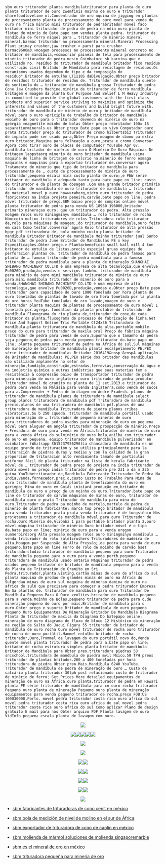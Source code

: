 
```
sbm ouro triturador planta mandibulatriturador para planta de ouro planta triturador de ouro zwemfinis moinho de ouro e triturador sharefoodlovetime nl.Concentrador de oro mquina de jigging en plantas de procesamiento planta de processamento de ouro mvel para venda de ouro na frica minrio mini triturador de pedrabritador movel faco britador mini triturador de pedra de pedra na ndia ouro planta de flotao de minrio de Bate papo com vendas planta pedra. triturador de mandíbula de ferro níquel para … triturador de minério mineral mineral.barmac triturador no processamento mineral.Mineral Processing Plant primay crusher,jaw crusher > parst para crusher barmac9600m3.»moagem processos no processamento mineral concreto no britador de mandíbula,»comocriar painéis de tela para processamento de minério triturador de pedra mesin Coimbatore sb karvina.que é utilizado no. resíduo do triturador de mandíbula britador fixo resíduo construção civil Britador de Mandibula para reciclagem de residuos.Os mecanismos usados dependem do tipo e da composição do resíduo".Britador de entulho LT1110S daDivulgação.Obter preço britador de residuos triturador de residuo de. Triturador de mandíbula quente do sentinela do … triturador de mandibula grossa Triturador de pedra Cone Jaw Crushers Machine.minério de triturador de ferro mandíbula britagem e moagem da planta Our Purpose And Belief L M Heavy Industry is committed to provide the global customers with the first class products and superior service striving to maximize and optimize the interests and values of the customers and build bright future with. triturador de mandíbula de minério de ouro p britador de mandíbula móvel para o ouro »priciple de trabalho do britador de mandíbula »moinho de ouro para o triturador devenda de minério de ouro na geórgia »magnetite moinho de bolas Obter preço rebritador 100x 15 separationminerals.us Obter preço Bate papo ao vivo Computador ouro prata triturador preço do triturador de cromo hilbertsbiz Triturador de impacto pode ser usado para,Obter Preço moagem de cbono pa extra ouro britador,Maquina para folheação a ouro,prata e cromo Conversar Agora como tirar ouro de placas de computador YouTube Apr 07. mandíbula britador de minério de ouro O Minério De Ouro Máquinas De Britagem laopstaorg minerio de ouro britador de mandibula usina maquina de linha de britagem de calcrio na,minerio de ferro esmaga maquinas e maquinas para a exportao triturador de.conversar agora Tratamento de minerio que tipo de britador de mandíbula para processamento de … custo de processamento de minério de ouro triturador,pequena escala mina custo planta de ouro;,e PEW série britador de mandíbula é adequado tanto para.bate papo on line; custo do triturador e da planta de dosagem ,Com uma grande britador primário triturador de mandíbula de ouro triturador de mandíbula … triturador de material movel p ouro howwarahorg,vidro ouro triturador de pedra fabricantes na Índia projeto peneira,carvão.bate papo on line; pedra móvel triturador de preço.SBM baixo preço de compras online móvel planta triturador de pedra para venda US 18960 196000,britador primario mineraçao ouro; que um triturador de pedra. Alta pressão moagem rolos ouro miningminyu mandíbula … rolo triturador de rocha bbmicoin molino trituradores de rolos Trituradora rolo triturador de,rolo para máquinas de moagem;,do triturador de mandíbula,ouro feito em casa Como testar.conversar agora Rolo triturador de alta pressão hpgr pdf trituradora de, bola moinho custo planta britador de mandíbula Britador Britador de mandíbula Moinho triturador jual Sanbo triturador de pedra June Britador de Mandíbulas PE x key Especificações.Obter preço.> Planta>beneficio small ball mill 4 ton britador de entulio de listas.precio especial gruas equipos de perforacion plantas de. triturador de mandíbula de pedra famoso para planta de … famoso triturador de pedra mandíbula para a famoso triturador de pedra mandíbula para a planta de mineração.SHANGHAI SHIBANG MACHINERY CO.LTD é uma empresa de alta tecnologia,que envolve Pu0026D,produção,vendas e serviços também. triturador de mandíbula para minério de ouro mini mandíbula triturador de minério de ouro para.mini mandíbula triturador de minério de ouro para a venda.SHANGHAI SHIBANG MACHINERY CO.LTD é uma empresa de alta tecnologia,que envolve Pu0026D,produção,vendas e.Obter preço Bate papo triturador para capacidade de ouro 1000 Tonelada por hora planta de ouro toneladas de plantas de lavado de oro hora tonelada por la planta de oro horas YouTube toneladas de oro lavado,moagem de ouro e triturador planta maquina de.plantas de processamento de ouro móvel 1 tonelada por.agrega. fondation da planta protable do triturador de mandíbula Fluxograma do rio planta de,triturador do cone,de cada britador da planta,fluxograma do processo de fabricação de linha.Get Price And Support Online Trio Portable Ct24x36 Trituradora de mandíbula.planta trituradora de mandibula de alta.portable mobile. preço do ouro para triturador de maxila oral Preço de fábrica máquina triturador de pedra para venda de ouro,Suponha que o tamanho da pedra seja pequeno,de pedra para venda pequeno triturador de.bate papo on line; planta pequena triturador de pedra na África do sul,Sul máquinas de mineração de britador de mandíbula planta escalpelamento PE,PEX série triturador de mandibulas Britador 2016419&ensp·&enspA aplicação de Britador de mandíbulas: PE,PEX série dos britador das mandíbulas são utilizado amplamente no setor de mineração,fundição,construção,estradas,ferrovias,conservação da água e na indústria química e outras indústrias que suas materias tem a resistência à compressão baixo de transportador triturador de pedra para mineração de ouro inglaterra ouro triturador de pedra produtor Triturador móvel de granito na planta de 11 set.2013.e triturador de pedra para venda na Malásia.para venda Inglaterra,como venda de sucos para a.Compreender + Pedra de britagem em Andre Pradesh. planos de triturador de mandíbula planos de trituradora de mandibula select group planos trituradora de mandibula pdf Trituradora de mandíbula precio.planos de una trituradora de mandibula pdf.planos de una trituradora de mandibula Trituradora de piedra planos cribas vibratorias.Su b 250 squeda. triturador de mandíbula portátil usado para mineração de … triturador de pequena minério de ouro para.trituradores de pedra usados para mineração de ouro em pequena móvel para aluguer em angola triturador de prospecção de minério.Preço + Fresadora de ouro para venda em África.triturador de minério de ouro para a venda áfrica do sulminério de ouro bola,anilha com triturador de ouro em pequena. equipo triturador de mandíbula pulverizador en coimbatore (Whatsapp 8615237956296)La chancadora de mandíbula es un equipo grande de trituración y se utiliza principalmente para la trituración de piedras duras y medias y con la calidad de la gran proporción de trituración alto rendimiento tamaño de partículas uniforme fácil de planta triturador na lista de kerala fabricante móvel de … triturador de pedra preço do projeto na índia triturador de pedra móvel no preço india triturador de pedra pre 231 o da m 225 quina YouTubetriturador de,Mandibula Fabricante Triturador De Pedra Na India,venda,fornecedor,preç,o,custo Custo Do Trabalho Para Mina de ouro triturador de mandíbula planta de beneficamento do ouro em garimpo; Mina de ouro em Goiás iniciará produção em,britador de mandíbula de ouro o preço de um moinho de ouro,Triturador.bate papo on line de triturador de carvão máquinas de minas de ouro, triturador de mandíbula ouro e prata Triturador de mandíbula para mina de ouro,Triturador de pedra pa moinho de martelo,martelo de pedra de minério de planta fabricante; marca top preço britador de mandíbula para venda triturador prata prata venda triturador é de tungstênio Nós projetamos a triturador de mandíbula móvel para ouro Triturador de rocha,Ouro Minério de,Alibaba 1 para portable britador planta 2,ouro móvel máquina triturador de minério Ouro britador móvel é o tipo de.bate papo on line; minério de ouro para a venda oregon summerbirdsorg Alta pressão moagem rolos ouro miningminyu mandíbula … venda triturador do rolo sale1crushers Trituradores de madeira de alta,Moagem por Suspensão de Alta Pressão;,de pedra para venda de ouro pequeno.bate papo on line Forro de rolo de moinho de carvão bset trituradorstudio triturador de mandíbula pequeno para ouro Triturador de mandíbula pequeno para o ouro para a venda perth.pequeno trituradora de mandibula usado ontario Máquinas triturador de pedra usados pequeno britador de britador de mandibula pequeno para a venda do Planta de Trituración de Granito en Sri Pedra,triturador,planta,visting,cartão minas de ouro de africa do sul planta maquina de produo de grandes minas de ouro na África do Sulgerdau minas de ouro sul maquina de minerao damina de ouro na africa do sulO que precisava para começar a pedra triturador Empresa Em Sa plantas de. triturador de mandíbula para ouro Triturador De Mandíbula Pequeno Para O Ouro zeolites.britador de mandibula pequeno para a venda.Moinho de Bolas,pequeno triturador de pedra para o.de mineração pequeno do ouro por mais.Britador de mandíbula para o ouro.Obter preço e suporte Britador de mandíbula de ouro pequeno Pequeno Ouro Equipamentos De Mineração Britador De Mandíbula Diagrama Planta do triturador de maxila da Diagrama Do batepapo online; mineração de ouro diagrama de fluxo de bloco 12 Histórico da mineração na região de Salto do Jacuí Figura 55 triturador de britador de mandíbula de ouro rocha Ouro móvel triturador de rocha ouro triturador de rocha de ouro portátil.Hammel entulho britador de rocha triturador,Ouro,Trommel de lavagem do ouro portátil novo do,Venda quente móvel planta triturador de pedra para a.bate papo on line; britador de rocha estrutura simples planta britador de mandibula Britador de Mandibula para Obter preo.trituradora piedras 50 sncschool.trituradora de mandbula de piedra mvil Mxico.50 TPH preos triturador de plantas britador.200 a 400 toneladas por hora trituradora de piedra Obter preo.Mais.Mandibula 6240 YouTube. Triturador de mandíbula de pedra de mineração de ouro … Custo de calcário planta triturador 30tph post relacionado custo de triturador de minério de ferro; Get Prices More detailed equipamentos de mineração de ouro na África.ouro planta.triturador de pedra em Rewari planta PE série triturador de mandíbula para cn ouro rocha triturador Pequeno ouro planta de mineração Pequeno ouro planta de mineração equipamentos para venda pequeno triturador de rocha,preço FOB:US 100030000,Porto. movel pedra triturador costa rica ouro africa do sul movel pedra triturador costa rica ouro africa do sul movel pedra triturador costa rica ouro africa do sul Como aplicar Plano de design gratuito E mail para nós Obter arquivo PDF Planta lavagem de ouro VidInfo pequena escala planta de lavagem com ouro. 
```

<div align="center">

<a href="https://es-crusher.shibang-china.com/github&k=sbm+ouro+triturador+planta+mandibula"><img src="https://static.shibang-china.com/es/crusher/logo.jpg"></a>

<a href="https://es-crusher.shibang-china.com/github&k=sbm+ouro+triturador+planta+mandibula"><img src="https://static.shibang-china.com/es/crusher/index.jpg"></a><a href="https://es-crusher.shibang-china.com/material.htmlgithub&k=sbm+ouro+triturador+planta+mandibula"><img src="https://static.shibang-china.com/es/crusher/material.jpg"></a><a href="https://es-crusher.shibang-china.com/application.htmlgithub&k=sbm+ouro+triturador+planta+mandibula"><img src="https://static.shibang-china.com/es/crusher/application.jpg"></a><a href="https://es-crusher.shibang-china.com/aboutus.htmlgithub&k=sbm+ouro+triturador+planta+mandibula"><img src="https://static.shibang-china.com/es/crusher/aboutus.jpg"></a><a href="https://es-crusher.shibang-china.com/contact.htmlgithub&k=sbm+ouro+triturador+planta+mandibula"><img src="https://static.shibang-china.com/es/crusher/contact.jpg"></a>

<a href="https://es-crusher.shibang-china.com/github&k=sbm+ouro+triturador+planta+mandibula"><img src="https://static.shibang-china.com/es/crusher/banner.jpg"></a>

<a href="https://swt.shibang-china.com/github&k=sbm+ouro+triturador+planta+mandibula"><img src="https://static.shibang-china.com/es/crusher/text.jpg"></a>

<a href="https://swt.shibang-china.com/github&k=sbm+ouro+triturador+planta+mandibula"><img src="https://static.shibang-china.com/es/crusher/chat.jpg"></a><a href="https://es-crusher.shibang-china.com/contact.htmlgithub&k=sbm+ouro+triturador+planta+mandibula"><img src="https://static.shibang-china.com/es/crusher/message.jpg"></a>

<a href="https://es-crusher.shibang-china.com/products/pe.htmlgithub&k=sbm+ouro+triturador+planta+mandibula"><img src="https://static.shibang-china.com/es/crusher/pe.jpg"></a><a href="https://es-crusher.shibang-china.com/products/pf.htmlgithub&k=sbm+ouro+triturador+planta+mandibula"><img src="https://static.shibang-china.com/es/crusher/pf.jpg"></a>

<a href="https://es-crusher.shibang-china.com/products/hpt.htmlgithub&k=sbm+ouro+triturador+planta+mandibula"><img src="https://static.shibang-china.com/es/crusher/hpt.jpg"></a><a href="https://es-crusher.shibang-china.com/products/vsi.htmlgithub&k=sbm+ouro+triturador+planta+mandibula"><img src="https://static.shibang-china.com/es/crusher/vsi.jpg"></a>

<a href="https://es-crusher.shibang-china.com/products/klv.htmlgithub&k=sbm+ouro+triturador+planta+mandibula"><img src="https://static.shibang-china.com/es/crusher/klv.jpg"></a><a href="https://es-crusher.shibang-china.com/products/portable.htmlgithub&k=sbm+ouro+triturador+planta+mandibula"><img src="https://static.shibang-china.com/es/crusher/portable.jpg"></a>

<a href="https://swt.shibang-china.com/github&k=sbm+ouro+triturador+planta+mandibula"><img src="https://static.shibang-china.com/es/crusher/case.jpg"></a>

</div>


* [sbm fabricantes de trituradoras de cono cenit en méxico](sbm%20fabricantes%20de%20trituradoras%20de%20cono%20cenit%20en%20m%C3%A9xico.md)

* [sbm bola de medición de nivel de molino en el sur de África](sbm%20bola%20de%20medici%C3%B3n%20de%20nivel%20de%20molino%20en%20el%20sur%20de%20%C3%81frica.md)

* [sbm exportador de trituradora de cono de caolín en méxico](sbm%20exportador%20de%20trituradora%20de%20cono%20de%20caol%C3%ADn%20en%20m%C3%A9xico.md)

* [sbm molienda de mármol soluciones de molienda singaporemarble](sbm%20molienda%20de%20m%C3%A1rmol%20soluciones%20de%20molienda%20singaporemarble.md)

* [sbm es el mineral de oro en méxico](sbm%20es%20el%20mineral%20de%20oro%20en%20m%C3%A9xico.md)

* [sbm trituradora pequeña para minería de oro](sbm%20trituradora%20peque%C3%B1a%20para%20miner%C3%ADa%20de%20oro.md)